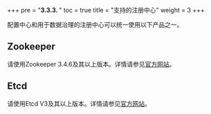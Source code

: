 +++
pre = "<b>3.3.3. </b>"
toc = true
title = "支持的注册中心"
weight = 3
+++

配置中心和用于数据治理的注册中心可以统一使用以下产品之一。

## Zookeeper

请使用Zookeeper 3.4.6及其以上版本。详情请参见[官方网站](https://zookeeper.apache.org/)。

## Etcd

请使用Etcd V3及其以上版本。详情请参见[官方网站](https://coreos.com/etcd/docs/latest)。
